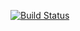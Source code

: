 [![Build Status](http://must-be.org/jenkins/job/consulo-php/badge/icon)](http://must-be.org/jenkins/job/consulo-php/)
